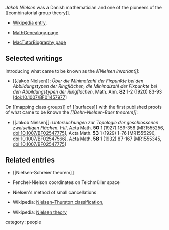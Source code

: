 _Jakob Nielsen_ was a Danish mathematician and one of the pioneers of the [[combinatorial group theory]]. 

* [Wikipedia entry](http://en.wikipedia.org/wiki/Jakob_Nielsen_%28mathematician%29), 

* [MathGenealogy page](https://www.genealogy.math.ndsu.nodak.edu/id.php?id=59402)

* [MacTutorBiography page](https://mathshistory.st-andrews.ac.uk/Biographies/Nielsen_Jakob/)


## Selected writings

Introducing what came to be known as the *[[Nielsen invariant]]*:

* [[Jakob Nielsen]]: _Über die Minimalzahl der Fixpunkte bei den Abbildungstypen der Ringflächen, die Minimalzahl der Fixpunkte bei den Abbildungstypen der Ringflächen_, Math. Ann. __82__ 1-2 (1920) 83-93 &lbrack;[doi:10.1007/BF01457977](https://doi.org/10.1007/BF01457977)&rbrack;


On [[mapping class groups]] of [[surfaces]] with the first published proofs of what came to be known the *[[Dehn-Nielsen-Baer theorem]]*:

* [[Jakob Nielsen]]: _Untersuchungen zur Topologie der geschlossenen zweiseitigen Flächen. I-III_, Acta Math. **50** 1 (1927) 189-358 &lbrack;MR1555256, [doi:10.1007/BF02547775](http://dx.doi.org/10.1007/BF02547775)&rbrack;, Acta Math. **53** 1 (1929) 1-76 &lbrack;MR1555290, [doi:10.1007/BF02547566](http://dx.doi.org/10.1007/BF02547566)&rbrack;,  Acta Math. **58** 1 (1932) 87-167 &lbrack;MR1555345, [doi:10.1007/BF02547775](http://dx.doi.org/10.1007/BF02547775)&rbrack;


## Related entries

* [[Nielsen-Schreier theorem]]

* Fenchel-Nielson coordinates on Teichm&#252;ller space

* Nielsen's method of small cancellations

* Wikipedia: [Nielsen&#8211;Thurston classification](http://en.wikipedia.org/wiki/Nielsen%E2%80%93Thurston_classification), 

* Wikipedia: [Nielsen theory](http://en.wikipedia.org/wiki/Nielsen_theory)


category: people